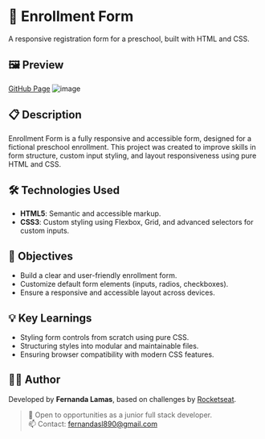 # 📑 Enrollment Form

A responsive registration form for a preschool, built with HTML and CSS.

## 🖼️ Preview

[GitHub Page](https://fernandalamas.github.io/Formulario-de-matricula/)
![image](https://github.com/user-attachments/assets/f7f53188-cc85-4dde-b5c7-737d7f2fe028) 

## 📋 Description

Enrollment Form is a fully responsive and accessible form, designed for a fictional preschool enrollment. This project was created to improve skills in form structure, custom input styling, and layout responsiveness using pure HTML and CSS.

## 🛠️ Technologies Used

- **HTML5**: Semantic and accessible markup.
- **CSS3**: Custom styling using Flexbox, Grid, and advanced selectors for custom inputs.

## 🎯 Objectives

- Build a clear and user-friendly enrollment form.
- Customize default form elements (inputs, radios, checkboxes).
- Ensure a responsive and accessible layout across devices.

## 💡 Key Learnings

- Styling form controls from scratch using pure CSS.
- Structuring styles into modular and maintainable files.
- Ensuring browser compatibility with modern CSS features.

## 🙋‍♀️ Author

Developed by **Fernanda Lamas**, based on challenges by [Rocketseat](https://www.rocketseat.com.br).

> 💼 Open to opportunities as a junior full stack developer.  
> 📫 Contact: fernandasl890@gmail.com
